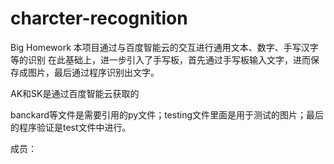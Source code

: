 # charcter-recognition
Big Homework 本项目通过与百度智能云的交互进行通用文本、数字、手写汉字等的识别 在此基础上，进一步引入了手写板，首先通过手写板输入文字，进而保存成图片，最后通过程序识别出文字。

AK和SK是通过百度智能云获取的

banckard等文件是需要引用的py文件；testing文件里面是用于测试的图片；最后的程序验证是test文件中进行。

成员：
